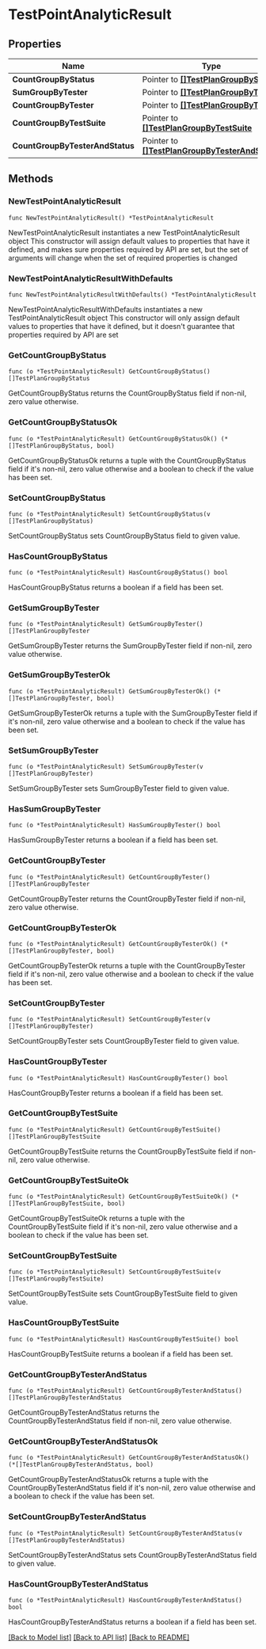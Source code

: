 # TestPointAnalyticResult

## Properties

Name | Type | Description | Notes
------------ | ------------- | ------------- | -------------
**CountGroupByStatus** | Pointer to [**[]TestPlanGroupByStatus**](TestPlanGroupByStatus.md) |  | [optional] 
**SumGroupByTester** | Pointer to [**[]TestPlanGroupByTester**](TestPlanGroupByTester.md) |  | [optional] 
**CountGroupByTester** | Pointer to [**[]TestPlanGroupByTester**](TestPlanGroupByTester.md) |  | [optional] 
**CountGroupByTestSuite** | Pointer to [**[]TestPlanGroupByTestSuite**](TestPlanGroupByTestSuite.md) |  | [optional] 
**CountGroupByTesterAndStatus** | Pointer to [**[]TestPlanGroupByTesterAndStatus**](TestPlanGroupByTesterAndStatus.md) |  | [optional] 

## Methods

### NewTestPointAnalyticResult

`func NewTestPointAnalyticResult() *TestPointAnalyticResult`

NewTestPointAnalyticResult instantiates a new TestPointAnalyticResult object
This constructor will assign default values to properties that have it defined,
and makes sure properties required by API are set, but the set of arguments
will change when the set of required properties is changed

### NewTestPointAnalyticResultWithDefaults

`func NewTestPointAnalyticResultWithDefaults() *TestPointAnalyticResult`

NewTestPointAnalyticResultWithDefaults instantiates a new TestPointAnalyticResult object
This constructor will only assign default values to properties that have it defined,
but it doesn't guarantee that properties required by API are set

### GetCountGroupByStatus

`func (o *TestPointAnalyticResult) GetCountGroupByStatus() []TestPlanGroupByStatus`

GetCountGroupByStatus returns the CountGroupByStatus field if non-nil, zero value otherwise.

### GetCountGroupByStatusOk

`func (o *TestPointAnalyticResult) GetCountGroupByStatusOk() (*[]TestPlanGroupByStatus, bool)`

GetCountGroupByStatusOk returns a tuple with the CountGroupByStatus field if it's non-nil, zero value otherwise
and a boolean to check if the value has been set.

### SetCountGroupByStatus

`func (o *TestPointAnalyticResult) SetCountGroupByStatus(v []TestPlanGroupByStatus)`

SetCountGroupByStatus sets CountGroupByStatus field to given value.

### HasCountGroupByStatus

`func (o *TestPointAnalyticResult) HasCountGroupByStatus() bool`

HasCountGroupByStatus returns a boolean if a field has been set.

### GetSumGroupByTester

`func (o *TestPointAnalyticResult) GetSumGroupByTester() []TestPlanGroupByTester`

GetSumGroupByTester returns the SumGroupByTester field if non-nil, zero value otherwise.

### GetSumGroupByTesterOk

`func (o *TestPointAnalyticResult) GetSumGroupByTesterOk() (*[]TestPlanGroupByTester, bool)`

GetSumGroupByTesterOk returns a tuple with the SumGroupByTester field if it's non-nil, zero value otherwise
and a boolean to check if the value has been set.

### SetSumGroupByTester

`func (o *TestPointAnalyticResult) SetSumGroupByTester(v []TestPlanGroupByTester)`

SetSumGroupByTester sets SumGroupByTester field to given value.

### HasSumGroupByTester

`func (o *TestPointAnalyticResult) HasSumGroupByTester() bool`

HasSumGroupByTester returns a boolean if a field has been set.

### GetCountGroupByTester

`func (o *TestPointAnalyticResult) GetCountGroupByTester() []TestPlanGroupByTester`

GetCountGroupByTester returns the CountGroupByTester field if non-nil, zero value otherwise.

### GetCountGroupByTesterOk

`func (o *TestPointAnalyticResult) GetCountGroupByTesterOk() (*[]TestPlanGroupByTester, bool)`

GetCountGroupByTesterOk returns a tuple with the CountGroupByTester field if it's non-nil, zero value otherwise
and a boolean to check if the value has been set.

### SetCountGroupByTester

`func (o *TestPointAnalyticResult) SetCountGroupByTester(v []TestPlanGroupByTester)`

SetCountGroupByTester sets CountGroupByTester field to given value.

### HasCountGroupByTester

`func (o *TestPointAnalyticResult) HasCountGroupByTester() bool`

HasCountGroupByTester returns a boolean if a field has been set.

### GetCountGroupByTestSuite

`func (o *TestPointAnalyticResult) GetCountGroupByTestSuite() []TestPlanGroupByTestSuite`

GetCountGroupByTestSuite returns the CountGroupByTestSuite field if non-nil, zero value otherwise.

### GetCountGroupByTestSuiteOk

`func (o *TestPointAnalyticResult) GetCountGroupByTestSuiteOk() (*[]TestPlanGroupByTestSuite, bool)`

GetCountGroupByTestSuiteOk returns a tuple with the CountGroupByTestSuite field if it's non-nil, zero value otherwise
and a boolean to check if the value has been set.

### SetCountGroupByTestSuite

`func (o *TestPointAnalyticResult) SetCountGroupByTestSuite(v []TestPlanGroupByTestSuite)`

SetCountGroupByTestSuite sets CountGroupByTestSuite field to given value.

### HasCountGroupByTestSuite

`func (o *TestPointAnalyticResult) HasCountGroupByTestSuite() bool`

HasCountGroupByTestSuite returns a boolean if a field has been set.

### GetCountGroupByTesterAndStatus

`func (o *TestPointAnalyticResult) GetCountGroupByTesterAndStatus() []TestPlanGroupByTesterAndStatus`

GetCountGroupByTesterAndStatus returns the CountGroupByTesterAndStatus field if non-nil, zero value otherwise.

### GetCountGroupByTesterAndStatusOk

`func (o *TestPointAnalyticResult) GetCountGroupByTesterAndStatusOk() (*[]TestPlanGroupByTesterAndStatus, bool)`

GetCountGroupByTesterAndStatusOk returns a tuple with the CountGroupByTesterAndStatus field if it's non-nil, zero value otherwise
and a boolean to check if the value has been set.

### SetCountGroupByTesterAndStatus

`func (o *TestPointAnalyticResult) SetCountGroupByTesterAndStatus(v []TestPlanGroupByTesterAndStatus)`

SetCountGroupByTesterAndStatus sets CountGroupByTesterAndStatus field to given value.

### HasCountGroupByTesterAndStatus

`func (o *TestPointAnalyticResult) HasCountGroupByTesterAndStatus() bool`

HasCountGroupByTesterAndStatus returns a boolean if a field has been set.


[[Back to Model list]](../README.md#documentation-for-models) [[Back to API list]](../README.md#documentation-for-api-endpoints) [[Back to README]](../README.md)


